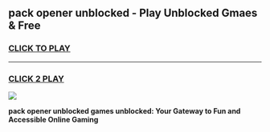 
## pack opener unblocked - Play Unblocked Gmaes & Free
<h3>
<a href="https://news.freeplayer.one?title=pack_opener_unblocked&ref=23F">CLICK TO PLAY</a></h3>
<hr>

<h3>
<a href="https://news.freeplayer.one?title=pack_opener_unblocked&ref=23F">CLICK 2 PLAY</a>
  
</h3>

<a href="https://news.freeplayer.one?title=pack_opener_unblocked&ref=23F/"><img src="https://clearcache.store/games.png"></a>


**pack opener unblocked games unblocked: Your Gateway to Fun and Accessible Online Gaming**
